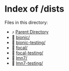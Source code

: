 
# Index of /dists
Files in this directory:
- ⤴ [Parent Directory](../)
- 📁 [bionic/](bionic)
- 📁 [bionic-testing/](bionic-testing)
- 📁 [focal/](focal)
- 📁 [focal-testing/](focal-testing)
- 📁 [lmn7/](lmn7)
- 📁 [lmn7-testing/](lmn7-testing)
